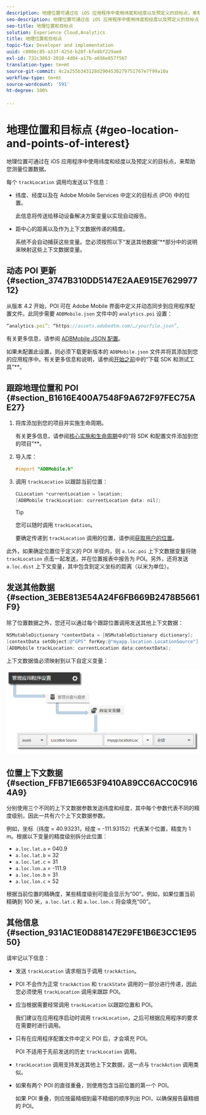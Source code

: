 ```yaml
---
description: 地理位置可通过在 iOS 应用程序中使用纬度和经度以及预定义的目标点，来帮助您测量位置数据。
seo-description: 地理位置可通过在 iOS 应用程序中使用纬度和经度以及预定义的目标点，来帮助您测量位置数据。
seo-title: 地理位置和目标点
solution: Experience Cloud,Analytics
title: 地理位置和目标点
topic-fix: Developer and implementation
uuid: c800ec85-a33f-425d-b28f-bfe8bf229ae8
exl-id: 732c3863-2010-4d04-a17b-a656e857f567
translation-type: tm+mt
source-git-commit: 4c2a255b343128d2904530279751767e7f99a10a
workflow-type: tm+mt
source-wordcount: '591'
ht-degree: 100%

---
```


# 地理位置和目标点 {#geo-location-and-points-of-interest}

地理位置可通过在 iOS 应用程序中使用纬度和经度以及预定义的目标点，来帮助您测量位置数据。

每个 `trackLocation` 调用均发送以下信息：

* 纬度、经度以及在 Adobe Mobile Services 中定义的目标点 (POI) 中的位置。

   此信息将传送给移动设备解决方案变量以实现自动报告。

* 距中心的距离以及作为上下文数据传递的精度。

   系统不会自动捕获这些变量。您必须按照以下“发送其他数据”**&#x200B;部分中的说明来映射这些上下文数据变量。

## 动态 POI 更新 {#section_3747B310DD5147E2AAE915E762997712}

从版本 4.2 开始，POI 可在 Adobe Mobile 界面中定义并动态同步到应用程序配置文件。此同步需要 `ADBMobile.json` 文件中的 `analytics.poi` 设置：

```js
“analytics.poi”: “https://assets.adobedtm.com/…/yourfile.json”,
```

有关更多信息，请参阅 [ADBMobile JSON 配置](/help/ios/configuration/json-config/json-config.md)。

如果未配置此设置，则必须下载更新版本的 `ADBMobile.json` 文件并将其添加到您的应用程序中。有关更多信息和说明，请参阅[开始之前](/help/ios/getting-started/requirements.md)中的“下载 SDK 和测试工具”**。

## 跟踪地理位置和 POI {#section_B1616E400A7548F9A672F97FEC75AE27}

1. 将库添加到您的项目并实施生命周期。

   有关更多信息，请参阅[核心实施和生命周期](/help/ios/getting-started/dev-qs.md)中的“将 SDK 和配置文件添加到您的项目”**。
1. 导入库：

   ```objective-c
   #import "ADBMobile.h"
   ```

1. 调用 `trackLocation` 以跟踪当前位置：

   ```objective-c
   CLLocation *currentLocation = location; 
   [ADBMobile trackLocation: currentLocation data: nil]; 
   ```

   >[!TIP]
   >
   >您可以随时调用 `trackLocation`。

   要确定传递到 `trackLocation` 调用的位置，请参阅[获取用户的位置](https://developer.apple.com/Library/ios/documentation/UserExperience/Conceptual/LocationAwarenessPG/CoreLocation/CoreLocation.html)。

此外，如果确定位置位于定义的 POI 半径内，则 `a.loc.poi` 上下文数据变量将随 `trackLocation` 点击一起发送，并在位置报表中报告为 POI。另外，还将发送 `a.loc.dist` 上下文变量，其中包含到定义坐标的距离（以米为单位）。

## 发送其他数据 {#section_3EBE813E54A24F6FB669B2478B5661F9}

除了位置数据之外，您还可以通过每个跟踪位置调用发送其他上下文数据：

```objective-c
NSMutableDictionary *contextData = [NSMutableDictionary dictionary]; 
[contextData setObject:@"GPS" forKey:@"myapp.location.LocationSource"]; 
[ADBMobile trackLocation: currentLocation data:contextData];
```

上下文数据值必须映射到以下自定义变量：

![](assets/map-location-context-data.png)

## 位置上下文数据 {#section_FFB71E6653F9410A89CC6ACC0C9164A9}

分别使用三个不同的上下文数据参数发送纬度和经度，其中每个参数代表不同的精度级别，因此一共有六个上下文数据参数。

例如，坐标（纬度 = 40.93231，经度 = -111.93152）代表某个位置，精度为 1 m。根据以下变量的精度级别拆分此位置：

* `a.loc.lat.a` = 040.9
* `a.loc.lat.b` = 32
* `a.loc.lat.c` = 31
* `a.loc.lon.a` = -111.9
* `a.loc.lon.b` = 31
* `a.loc.lon.c` = 52

根据当前位置的精确度，某些精度级别可能会显示为“00”。例如，如果位置当前精确到 100 米，`a.loc.lat.c` 和 `a.loc.lon.c` 将会填充“00”。

## 其他信息 {#section_931AC1E0D88147E29FE1B6E3CC1E9550}

请牢记以下信息：

* 发送 `trackLocation` 请求相当于调用 `trackAction`。

* POI 不会作为正常 `trackAction` 和 `trackState` 调用的一部分进行传递，因此您必须使用 `trackLocation` 调用来跟踪 POI。

* 应当根据需要经常调用 `trackLocation` 以跟踪位置和 POI。

   我们建议在应用程序启动时调用 `trackLocation`，之后可根据应用程序的要求在需要时进行调用。

* 只有在应用程序配置文件中定义 POI 后，才会填充 POI。

   POI 不适用于先前发送的历史 `trackLocation` 调用。
* `trackLocation` 调用支持发送其他上下文数据，这一点与 `trackAction` 调用类似。

* 如果有两个 POI 的直径重叠，则使用包含当前位置的第一个 POI。

   如果 POI 重叠，则应按最精细到最不精细的顺序列出 POI，以确保报告最精细的 POI。
